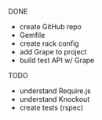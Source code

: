 DONE
* create GitHub repo
* Gemfile
* create rack config
* add Grape to project
* build test API w/ Grape

TODO
* understand Require.js
* understand Knockout
* create tests (rspec)